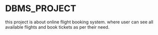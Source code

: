 # DBMS_PROJECT
this project is about online flight booking system. where user can see all available flights and book tickets as per their need.
